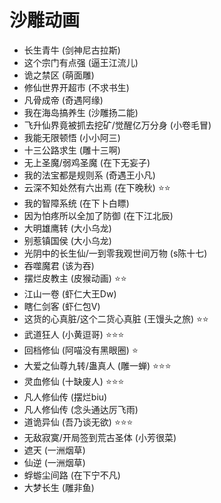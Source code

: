 # 沙雕动画
- 长生青牛 (剑神尼古拉斯)
- 这个宗门有点强 (逼王江流儿)
- 诡之禁区 (萌面雕)
- 修仙世界开超市 (不求书生)
- 凡骨成帝 (奇遇阿缘)
- 我在海岛搞养生 (沙雕扬二能)
- 飞升仙界竟被抓去挖矿/觉醒亿万分身 (小卷毛冒)
- 我能无限顿悟 (小小阿三)
- 十三公路求生 (雕十三啊)
- 无上圣魔/弱鸡圣魔 (在下无妄子)
- 我的法宝都是规则系 (奇遇王小凡)
- 云深不知处然有六出焉 (在下晚秋) ⭐⭐
- 我的智障系统 (在下卜白瞟)
- 因为怕疼所以全加了防御 (在下江北辰)
- 大明雄鹰转 (大小乌龙)
- 别惹镇国侯 (大小乌龙)
- 光阴中的长生仙/一到零我观世间万物 (s陈十七)
- 吞噬魔君 (该为吞)
- 摆烂皮教主 (皮猴动画) ⭐⭐
- 江山一卷 (虾仁大王Dw)
- 瞎仁剑客 (虾仁包V)
- 这货的心真脏/这个二货心真脏 (王馒头之旅) ⭐⭐
- 武道狂人 (小黄逗哥) ⭐⭐⭐
- 回档修仙 (阿喵没有黑眼圈) ⭐
- 大爱之仙尊九转/蛊真人 (雕一蝉) ⭐⭐⭐
- 灵血修仙 (十缺废人) ⭐⭐⭐
- 凡人修仙传 (摆烂biu)
- 凡人修仙传 (念头通达厉飞雨)
- 道诡异仙 (吾乃谈无欲) ⭐⭐⭐
- 无敌寂寞/开局签到荒古圣体 (小芳很菜)
- 遮天 (一洲烟草)
- 仙逆 (一洲烟草)
- 蜉蝣尘间路 (在下宁不凡)
- 大梦长生 (雕非鱼)
